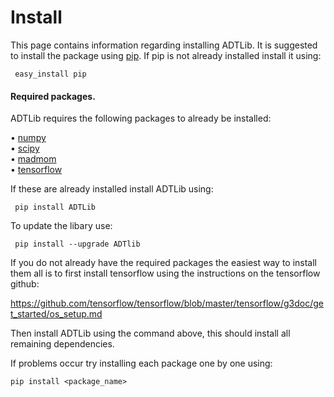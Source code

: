 # Install

This page contains information regarding installing ADTLib. It is suggested to install the package using [pip](https://pypi.python.org/pypi/pip). If pip is not already installed install it using:

     easy_install pip

#### Required packages.

ADTLib requires the following packages to already be installed:

• [numpy](https://www.numpy.org)   
• [scipy](https://www.scipy.org)  
• [madmom](https://github.com/CPJKU/madmom)  
• [tensorflow](https://www.tensorflow.org/)

If these are already installed install ADTLib using:

     pip install ADTLib

To update the libary use:

     pip install --upgrade ADTlib
     

If you do not already have the required packages the easiest way to install them all is to first install tensorflow using the instructions on the tensorflow github:

https://github.com/tensorflow/tensorflow/blob/master/tensorflow/g3doc/get_started/os_setup.md 

Then install ADTLib using the command above, this should install all remaining dependencies.

If problems occur try installing each package one by one using:

	pip install <package_name>


